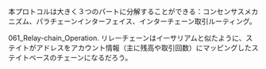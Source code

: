 本プロトコルは大きく３つのパートに分解することができる：コンセンサスメカニズム、パラチェーンインターフェイス、インターチェーン取引ルーティング。

061_Relay-chain_Operation.
リレーチェーンはイーサリアムと似たように、ステイトがアドレスをアカウント情報（主に残高や取引回数）にマッピングしたステイトベースのチェーンになるだろう。

